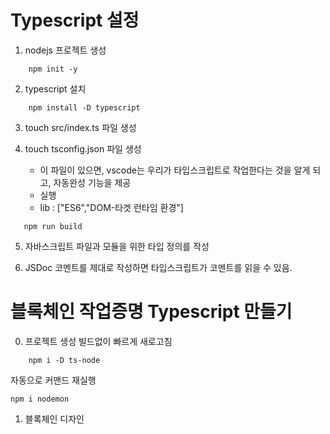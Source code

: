# Typescript 설정

1. nodejs 프로젝트 생성

```
    npm init -y
```

2. typescript 설치

```
    npm install -D typescript
```

3.  touch src/index.ts 파일 생성

4.  touch tsconfig.json 파일 생성
    - 이 파일이 있으면, vscode는 우리가 타입스크립트로 작업한다는 것을 알게 되고, 자동완성 기능을 제공
    - 실행
    - lib : ["ES6","DOM-타겟 런타임 환경"]

```
   npm run build
```

5. 자바스크립트 파일과 모듈을 위한 타입 정의를 작성

6. JSDoc
   코멘트를 제대로 작성하면 타입스크립트가 코멘트를 읽을 수 있음.

# 블록체인 작업증명 Typescript 만들기

0. 프로젝트 생성
   빌드없이 빠르게 새로고침

```
    npm i -D ts-node
```

자동으로 커맨드 재실행

    npm i nodemon

1. 블록체인 디자인
